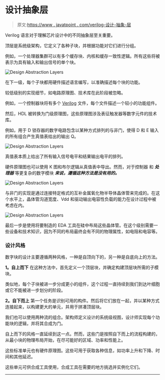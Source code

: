 # 设计抽象层

> 原文:[https://www . javatpoint . com/verilog-设计-抽象-层](https://www.javatpoint.com/verilog-design-abstraction-layers)

Verilog 语言对于理解芯片设计中的不同抽象层至关重要。

顶层是系统级架构，它定义了各种子块，并根据功能对它们进行分组。

例如，一个处理器集群可以有多个缓存块、内核和缓存一致性逻辑。所有这些将被表示为具有输入和输出信号的单个块。

![Design Abstraction Layers](../Images/9869b427fbe3cf62bc32a8d2ac497986.png)

在下一级，每个子块都用硬件描述语言编写，以准确描述每个块的功能。

较低级别的实现细节，如电路原理图、技术库在此阶段被忽略。

例如，一个控制器块将有多个 [Verilog](verilog) 文件，每个文件描述一个较小的功能组件。

然后，HDL 被转换为门级原理图，这些原理图涉及表征触发器等数字元件的技术库。

例如，用于 D 锁存器的数字电路包含以某种方式排列的与非门，使得 D 和 E 输入的所有组合产生真值表给出的输出 Q。

![Design Abstraction Layers](../Images/092cadbef0de1042a98ae788eb09d914.png)

真值表本质上给出了所有输入信号电平和结果输出电平的排列。

硬件原理图也可以使用 K 图和布尔逻辑从真值表中导出。然而，对于控制器 和 ***处理器*** 等更复杂的数字模块 ***来说，遵循这种方法是没有用的。***

![Design Abstraction Layers](../Images/eeec0a1ab77452a642f8183ca995a6e1.png)

与非门的实现是通过连接特定格式的互补金属氧化物半导体晶体管来完成的。在这个水平上，晶体管沟道宽度、Vdd 和驱动输出电容性负载的能力在设计过程中被考虑在内。

![Design Abstraction Layers](../Images/66784e8b5a5c15b5e80cebf086ca9b76.png)

最后一步是使用将要制造的 EDA 工具在硅中布局这些晶体管。在这个级别需要一些设备和技术知识，因为不同的布局最终会有不同的物理属性，如电阻和电容等。

### 设计风格

数字块的设计主要遵循两种风格，一种是自顶向下的，另一种是自底向上的方法。

**1。自上而下**
在这种方法中，首先定义一个顶层块，并确定构建顶层块所需的子模块。

类似地，每个子块被进一步分成更小的组件，这个过程一直持续到我们到达叶细胞或它不能被进一步划分的阶段。

**2。自下而上**
第一个任务是识别可用的构件。然后将它们放在一起，并以某种方式连接起来，以构建更大的单元，并用于拼凑顶层块。

我们也可以使用两种流的组合。架构师定义设计的系统级视图，设计师实现每个功能块的逻辑，并将其合成为门。

自上而下的风格一直延续到这一点。然而，这些门是按照自下而上的流程构建的，从最小块的物理布局开始，在尽可能好的区域、功率和性能上。

这些标准单元也有硬件原理图。这些可用于获取各种信息，如功率上升和下降、时间和其他延迟。

这些单元可供合成工具使用，合成工具在需要的地方挑选并实例化它们。

* * *